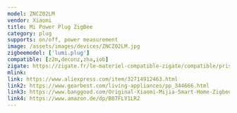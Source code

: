 ```yaml
---
model: ZNCZ02LM
vendor: Xiaomi
title: Mi Power Plug ZigBee
category: plug
supports: on/off, power measurement
image: /assets/images/devices/ZNCZ02LM.jpg
zigbeemodel: ['lumi.plug']
compatible: [z2m,deconz,zha,iob]
zigate: https://zigate.fr/le-materiel-compatible-zigate/compatible/prisepilote
mlink: 
link: https://www.aliexpress.com/item/32714912463.html
link2: https://www.gearbest.com/living-appliances/pp_344666.html
link3: https://www.banggood.com/Original-Xiaomi-Mijia-Smart-Home-Zigbee-Version-Smart-Socket-Work-With-Xiaomi-Multifunctional-Gate-p-1249793.html
link4: https://www.amazon.de/dp/B07FLV1LR2
---
```

